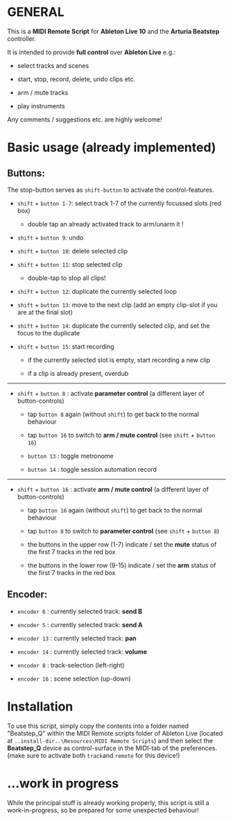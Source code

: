 # GENERAL

This is a **MIDI Remote Script** for **Ableton Live 10** and the **Arturia Beatstep** controller.

It is intended to provide **full control** over **Ableton Live** e.g.:

- select tracks and scenes

- start, stop, record, delete, undo clips etc. 

- arm / mute tracks

- play instruments



Any comments / suggestions etc. are highly welcome!

# Basic usage (already implemented)

## Buttons:

The stop-button serves as `shift-button` to activate the control-features.

- `shift` + `button 1-7`:  select track 1-7 of the currently focussed slots (red box)
  
  - double tap an already activated track to arm/unarm it !

- `shift` + `button 9`: undo

- `shift` + `button 10`: delete selected clip

- `shift` + `button 11`: stop selected clip
  
  - double-tap to stop all clips!

- `shift` + `button 12`: duplicate the currently selected loop

- `shift` + `button 13`: move to the next clip (add an empty clip-slot if you are at the final slot)

- `shift` + `button 14`: duplicate the currently selected clip, and set the focus to the duplicate

- `shift` + `button 15`: start recording          
  
  - if the currently selected slot is empty, start recording a new clip 
  
  - if a clip is already present, overdub

---

- `shift` + `button 8` : activate **parameter control** (a different layer of button-controls)
  
  - tap `button 8` again (without `shift`) to get back to the normal behaviour
  
  - tap `button 16` to switch to **arm / mute control**  (see `shift` + `button 16`)
  
  - `button 13` : toggle metronome
  
  - `button 14` : toggle session automation record

---

- `shift` + `button 16` : activate **arm / mute control**     (a different layer of button-controls)
  
  - tap `button 16` again (without `shift`) to get back to the normal behaviour
  
  - tap `button 8` to switch to **parameter control** (see `shift` + `button 8`)
  
  - the buttons in the upper row (1-7) indicate / set the **mute** status of the first 7 tracks in the red box
  
  - the buttons in the lower row (9-15) indicate / set the **arm** status of the first 7 tracks in the red box

## Encoder:

- `encoder 6` : currently selected track: **send B**

- `encoder 5` : currently selected track: **send A**

- `encoder 13` :  currently selected track: **pan**

- `encoder 14` : currently selected track: **volume**

- `encoder 8` : track-selection (left-right)

- `encoder 16` : scene selection (up-down)

# Installation

To use this script, simply copy the contents into a folder named "Beatstep_Q" within the MIDI Remote  scripts folder of Ableton Live (located at `..install-dir..\Resources\MIDI Remote Scripts`) and then select the **Beatstep_Q** device as control-surface in the MIDI-tab of the preferences. (make sure to activate both `track`and `remote` for this device!)

# ...work in progress

While the principal stuff is already working properly, this script is still a work-in-progress, so be prepared for some unexpected behaviour!



